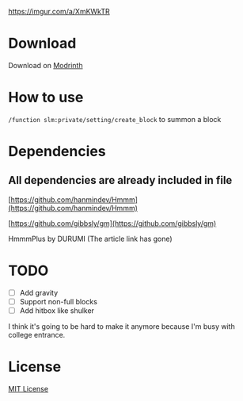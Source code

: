 https://imgur.com/a/XmKWkTR

# Download
Download on [Modrinth](https://modrinth.com/datapack/forced-perspective)

# How to use
`/function slm:private/setting/create_block` to summon a block

# Dependencies
## All dependencies are already included in file

[https://github.com/hanmindev/Hmmm](https://github.com/hanmindev/Hmmm)

[https://github.com/gibbsly/gm](https://github.com/gibbsly/gm)

HmmmPlus by DURUMI (The article link has gone)

# TODO
- [ ] Add gravity
- [ ] Support non-full blocks
- [ ] Add hitbox like shulker

I think it's going to be hard to make it anymore because I'm busy with college entrance.

# License
[MIT License](https://github.com/TheSalts/Forced-Perspective-Datapack/blob/main/LICENSE)

